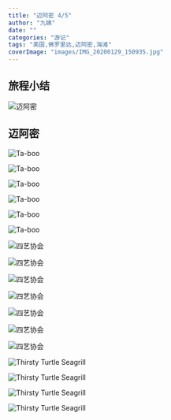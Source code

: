 ```yaml
---
title: "迈阿密 4/5"
author: "九姨"
date: ""
categories: "游记"
tags: "美国,佛罗里达,迈阿密,海滩"
coverImage: "images/IMG_20200129_150935.jpg"
---
```


>

## 旅程小结

![迈阿密](images/miami.jpg)

## 迈阿密

>

![Ta-boo](images/IMG_20200129_132431.jpg)

>

![Ta-boo](images/IMG_20200129_132443.jpg)

>

![Ta-boo](images/IMG_20200129_134337.jpg)

>

![Ta-boo](images/IMG_20200129_134340.jpg)

>

![Ta-boo](images/IMG_20200129_134343.jpg)

>

![Ta-boo](images/IMG_20200129_134347.jpg)

>

![四艺协会](images/IMG_20200129_151259.jpg)

>

![四艺协会](images/IMG_20200129_151219.jpg)

>

![四艺协会](images/IMG_20200129_150935.jpg)

>

![四艺协会](images/IMG_20200129_144145.jpg)

>

![四艺协会](images/IMG_20200129_143945.jpg)

>

![四艺协会](images/IMG_20200129_143800.jpg)

>

![四艺协会](images/IMG_20200129.jpg)

>

![Thirsty Turtle Seagrill](images/IMG_20200129_191754.jpg)

>

![Thirsty Turtle Seagrill](images/IMG_20200129_191758.jpg)

>

![Thirsty Turtle Seagrill](images/IMG_20200129_191805.jpg)

>

![Thirsty Turtle Seagrill](images/IMG_20200129_191838.jpg)
